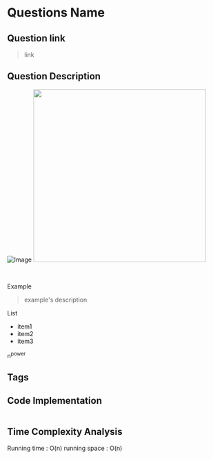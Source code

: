 # Questions Name

## Question link
> link

## Question Description
![Image]()
<img src="" width="400" />

<br/>

Example
> example's description

List
- item1
- item2
- item3

n<sup>power</sup> 
## Tags

## Code Implementation
```c++

```

## Time Complexity Analysis
Running time  : O(n)
running space : O(n)